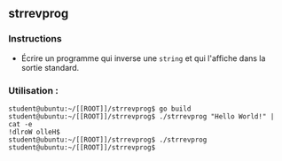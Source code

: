 ## strrevprog

### Instructions

- Écrire un programme qui inverse une `string` et qui l'affiche dans la sortie standard.

### Utilisation :

```console
student@ubuntu:~/[[ROOT]]/strrevprog$ go build
student@ubuntu:~/[[ROOT]]/strrevprog$ ./strrevprog "Hello World!" | cat -e
!dlroW olleH$
student@ubuntu:~/[[ROOT]]/strrevprog$ ./strrevprog
student@ubuntu:~/[[ROOT]]/strrevprog$
```
